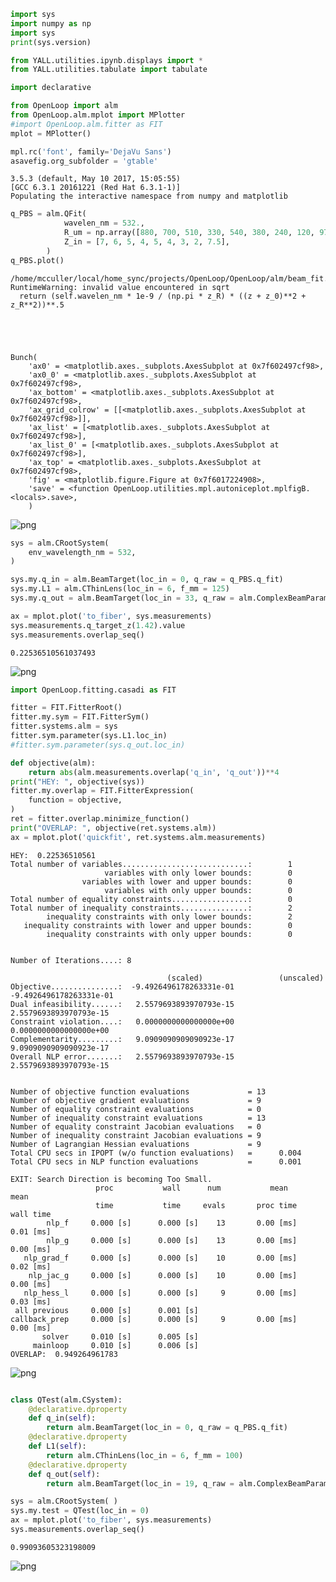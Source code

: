 

```python
import sys
import numpy as np
import sys
print(sys.version)

from YALL.utilities.ipynb.displays import *
from YALL.utilities.tabulate import tabulate

import declarative

from OpenLoop import alm
from OpenLoop.alm.mplot import MPlotter
#import OpenLoop.alm.fitter as FIT
mplot = MPlotter()

mpl.rc('font', family='DejaVu Sans')
asavefig.org_subfolder = 'gtable'
```

    3.5.3 (default, May 10 2017, 15:05:55) 
    [GCC 6.3.1 20161221 (Red Hat 6.3.1-1)]
    Populating the interactive namespace from numpy and matplotlib



```python
q_PBS = alm.QFit(                                                             
            wavelen_nm = 532.,                                                      
            R_um = np.array([880, 700, 510, 330, 540, 380, 240, 120, 970]) / 2,                                   
            Z_in = [7, 6, 5, 4, 5, 4, 3, 2, 7.5],                                                          
        )  
q_PBS.plot()
```

    /home/mcculler/local/home_sync/projects/OpenLoop/OpenLoop/alm/beam_fit.py:58: RuntimeWarning: invalid value encountered in sqrt
      return (self.wavelen_nm * 1e-9 / (np.pi * z_R) * ((z + z_0)**2 + z_R**2))**.5





    Bunch(
        'ax0' = <matplotlib.axes._subplots.AxesSubplot at 0x7f602497cf98>,
        'ax0_0' = <matplotlib.axes._subplots.AxesSubplot at 0x7f602497cf98>,
        'ax_bottom' = <matplotlib.axes._subplots.AxesSubplot at 0x7f602497cf98>,
        'ax_grid_colrow' = [[<matplotlib.axes._subplots.AxesSubplot at 0x7f602497cf98>]],
        'ax_list' = [<matplotlib.axes._subplots.AxesSubplot at 0x7f602497cf98>],
        'ax_list_0' = [<matplotlib.axes._subplots.AxesSubplot at 0x7f602497cf98>],
        'ax_top' = <matplotlib.axes._subplots.AxesSubplot at 0x7f602497cf98>,
        'fig' = <matplotlib.figure.Figure at 0x7f6017224908>,
        'save' = <function OpenLoop.utilities.mpl.autoniceplot.mplfigB.<locals>.save>,
        )




![png](green_table_QUICK_files/green_table_QUICK_1_2.png)



```python
sys = alm.CRootSystem( 
    env_wavelength_nm = 532,
)

sys.my.q_in = alm.BeamTarget(loc_in = 0, q_raw = q_PBS.q_fit)
sys.my.L1 = alm.CThinLens(loc_in = 6, f_mm = 125)
sys.my.q_out = alm.BeamTarget(loc_in = 33, q_raw = alm.ComplexBeamParam.from_Z_W0(0, 450e-6, wavelen = 532e-9))

ax = mplot.plot('to_fiber', sys.measurements)
sys.measurements.q_target_z(1.42).value
sys.measurements.overlap_seq()
```




    0.22536510561037493




![png](green_table_QUICK_files/green_table_QUICK_2_1.png)



```python
import OpenLoop.fitting.casadi as FIT

fitter = FIT.FitterRoot()
fitter.my.sym = FIT.FitterSym()
fitter.systems.alm = sys
fitter.sym.parameter(sys.L1.loc_in)
#fitter.sym.parameter(sys.q_out.loc_in)

def objective(alm):
    return abs(alm.measurements.overlap('q_in', 'q_out'))**4
print("HEY: ", objective(sys))
fitter.my.overlap = FIT.FitterExpression(
    function = objective,
)
ret = fitter.overlap.minimize_function()
print("OVERLAP: ", objective(ret.systems.alm))
ax = mplot.plot('quickfit', ret.systems.alm.measurements)
```

    HEY:  0.22536510561
    Total number of variables............................:        1
                         variables with only lower bounds:        0
                    variables with lower and upper bounds:        0
                         variables with only upper bounds:        0
    Total number of equality constraints.................:        0
    Total number of inequality constraints...............:        2
            inequality constraints with only lower bounds:        2
       inequality constraints with lower and upper bounds:        0
            inequality constraints with only upper bounds:        0
    
    
    Number of Iterations....: 8
    
                                       (scaled)                 (unscaled)
    Objective...............:  -9.4926496178263331e-01   -9.4926496178263331e-01
    Dual infeasibility......:   2.5579693893970793e-15    2.5579693893970793e-15
    Constraint violation....:   0.0000000000000000e+00    0.0000000000000000e+00
    Complementarity.........:   9.0909090909090923e-17    9.0909090909090923e-17
    Overall NLP error.......:   2.5579693893970793e-15    2.5579693893970793e-15
    
    
    Number of objective function evaluations             = 13
    Number of objective gradient evaluations             = 9
    Number of equality constraint evaluations            = 0
    Number of inequality constraint evaluations          = 13
    Number of equality constraint Jacobian evaluations   = 0
    Number of inequality constraint Jacobian evaluations = 9
    Number of Lagrangian Hessian evaluations             = 9
    Total CPU secs in IPOPT (w/o function evaluations)   =      0.004
    Total CPU secs in NLP function evaluations           =      0.001
    
    EXIT: Search Direction is becoming Too Small.
                       proc           wall      num           mean             mean
                       time           time     evals       proc time        wall time
            nlp_f     0.000 [s]      0.000 [s]    13       0.00 [ms]        0.01 [ms]
            nlp_g     0.000 [s]      0.000 [s]    13       0.00 [ms]        0.00 [ms]
       nlp_grad_f     0.000 [s]      0.000 [s]    10       0.00 [ms]        0.02 [ms]
        nlp_jac_g     0.000 [s]      0.000 [s]    10       0.00 [ms]        0.00 [ms]
       nlp_hess_l     0.000 [s]      0.000 [s]     9       0.00 [ms]        0.03 [ms]
     all previous     0.000 [s]      0.001 [s]
    callback_prep     0.000 [s]      0.000 [s]     9       0.00 [ms]        0.00 [ms]
           solver     0.010 [s]      0.005 [s]
         mainloop     0.010 [s]      0.006 [s]
    OVERLAP:  0.949264961783



![png](green_table_QUICK_files/green_table_QUICK_3_1.png)



```python

class QTest(alm.CSystem):
    @declarative.dproperty
    def q_in(self):
        return alm.BeamTarget(loc_in = 0, q_raw = q_PBS.q_fit)
    @declarative.dproperty
    def L1(self):
        return alm.CThinLens(loc_in = 6, f_mm = 100)
    @declarative.dproperty
    def q_out(self):
        return alm.BeamTarget(loc_in = 19, q_raw = alm.ComplexBeamParam.from_Z_W0(0, 450e-6))

sys = alm.CRootSystem( )
sys.my.test = QTest(loc_in = 0)
ax = mplot.plot('to_fiber', sys.measurements)
sys.measurements.overlap_seq()
```




    0.99093605323198009




![png](green_table_QUICK_files/green_table_QUICK_4_1.png)



```python

```
